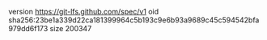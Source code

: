 version https://git-lfs.github.com/spec/v1
oid sha256:23be1a339d22ca181399964c5b193c9e6b93a9689c45c594542bfa979dd6f173
size 200347

